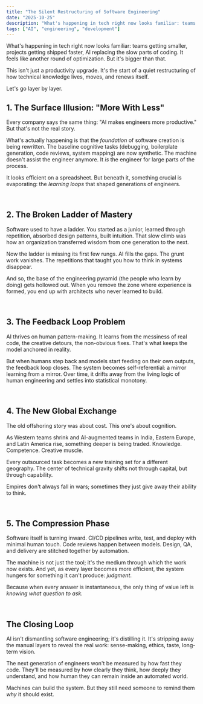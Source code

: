 ```yaml
---
title: "The Silent Restructuring of Software Engineering"
date: "2025-10-25"
description: "What's happening in tech right now looks familiar: teams getting smaller, projects getting shipped faster, AI replacing the slow parts of coding. It feels like another round of optimization. But it's bigger than that."
tags: ["AI", "engineering", "development"]
---
```


What's happening in tech right now looks familiar: teams getting smaller, projects getting shipped faster, AI replacing the slow parts of coding. It feels like another round of optimization. But it's bigger than that.

This isn't just a productivity upgrade. It's the start of a quiet restructuring of how technical knowledge lives, moves, and renews itself.

Let's go layer by layer.

## 1. The Surface Illusion: "More With Less"

Every company says the same thing: "AI makes engineers more productive." But that's not the real story.

What's actually happening is that the _foundation_ of software creation is being rewritten. The baseline cognitive tasks (debugging, boilerplate generation, code reviews, system mapping) are now synthetic. The machine doesn't assist the engineer anymore. It _is_ the engineer for large parts of the process.

It looks efficient on a spreadsheet. But beneath it, something crucial is evaporating: the _learning loops_ that shaped generations of engineers.

&nbsp;

## 2. The Broken Ladder of Mastery

Software used to have a ladder. You started as a junior, learned through repetition, absorbed design patterns, built intuition. That slow climb was how an organization transferred wisdom from one generation to the next.

Now the ladder is missing its first few rungs. AI fills the gaps. The grunt work vanishes. The repetitions that taught you how to think in systems disappear.

And so, the base of the engineering pyramid (the people who learn by doing) gets hollowed out. When you remove the zone where experience is formed, you end up with architects who never learned to build.

&nbsp;

## 3. The Feedback Loop Problem

AI thrives on human pattern-making. It learns from the messiness of real code, the creative detours, the non-obvious fixes. That's what keeps the model anchored in reality.

But when humans step back and models start feeding on their own outputs, the feedback loop closes. The system becomes self-referential: a mirror learning from a mirror. Over time, it drifts away from the living logic of human engineering and settles into statistical monotony.

&nbsp;

## 4. The New Global Exchange

The old offshoring story was about cost. This one's about cognition.

As Western teams shrink and AI-augmented teams in India, Eastern Europe, and Latin America rise, something deeper is being traded. Knowledge. Competence. Creative muscle.

Every outsourced task becomes a new training set for a different geography. The center of technical gravity shifts not through capital, but through capability.

Empires don't always fall in wars; sometimes they just give away their ability to think.

&nbsp;

## 5. The Compression Phase

Software itself is turning inward. CI/CD pipelines write, test, and deploy with minimal human touch. Code reviews happen between models. Design, QA, and delivery are stitched together by automation.

The machine is not just the tool; it's the medium through which the work now exists. And yet, as every layer becomes more efficient, the system hungers for something it can't produce: _judgment_.

Because when every answer is instantaneous, the only thing of value left is _knowing what question to ask._

&nbsp;

## The Closing Loop

AI isn't dismantling software engineering; it's distilling it. It's stripping away the manual layers to reveal the real work: sense-making, ethics, taste, long-term vision.

The next generation of engineers won't be measured by how fast they code. They'll be measured by how clearly they think, how deeply they understand, and how human they can remain inside an automated world.

Machines can build the system. But they still need someone to remind them _why_ it should exist.
